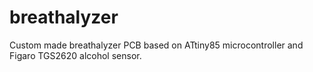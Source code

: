 # breathalyzer
Custom made breathalyzer PCB based on ATtiny85 microcontroller and Figaro TGS2620 alcohol sensor.
